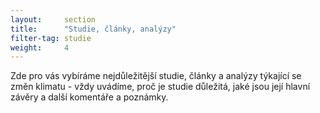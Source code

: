 ```yaml
---
layout:     section
title:      "Studie, články, analýzy"
filter-tag: studie
weight:     4
---
```


Zde pro vás vybíráme nejdůležitější studie, články a analýzy týkající se změn klimatu - vždy uvádíme, proč je studie důležitá, jaké jsou její hlavní závěry a další komentáře a poznámky.
